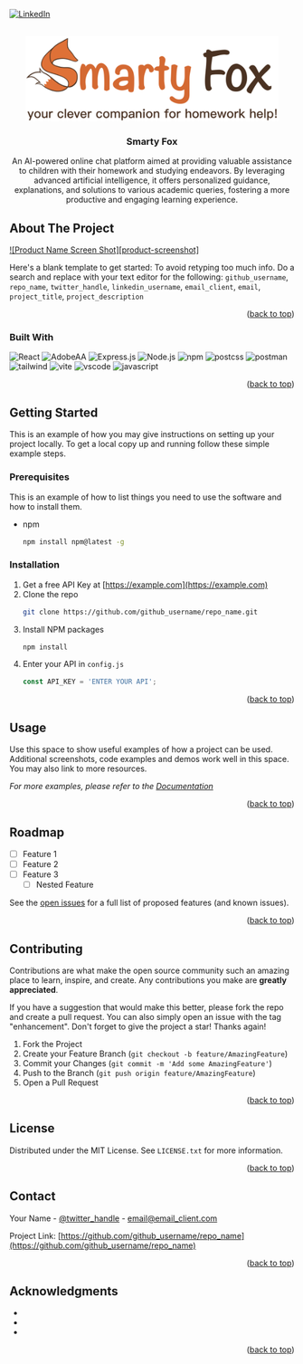 <a name="Smarty Fox"></a>
[![LinkedIn][linkedin-shield]][linkedin-url]



<!-- PROJECT LOGO -->
<br />
<div align="center">
  <a href="https://github.com/kloizzo/Smarty-Fox">
    <img src="/Smarty-Fox/src/assets/sf-logo.png" alt="Logo" height="150">
  </a>

<h3 align="center">Smarty Fox</h3>

  <p align="center">
    An AI-powered online chat platform aimed at providing valuable assistance to children with their homework and studying endeavors. By leveraging advanced artificial intelligence, it offers personalized guidance, explanations, and solutions to various academic queries, fostering a more productive and engaging learning experience.
    <br />
  </p>
</div>

<!-- ABOUT THE PROJECT -->
## About The Project

[![Product Name Screen Shot][product-screenshot]](https://example.com)

Here's a blank template to get started: To avoid retyping too much info. Do a search and replace with your text editor for the following: `github_username`, `repo_name`, `twitter_handle`, `linkedin_username`, `email_client`, `email`, `project_title`, `project_description`

<p align="right">(<a href="#readme-top">back to top</a>)</p>



### Built With

![React][React.js] ![AdobeAA][AdobeAA] ![Express.js][Express.js] ![Node.js][Node.js] ![npm][npm] ![postcss][postcss] ![postman][postman] ![tailwind][tailwind] ![vite][vite] ![vscode][vscode] ![javascript][javascript]

<p align="right">(<a href="#readme-top">back to top</a>)</p>



<!-- GETTING STARTED -->
## Getting Started

This is an example of how you may give instructions on setting up your project locally.
To get a local copy up and running follow these simple example steps.

### Prerequisites

This is an example of how to list things you need to use the software and how to install them.
* npm
  ```sh
  npm install npm@latest -g
  ```

### Installation

1. Get a free API Key at [https://example.com](https://example.com)
2. Clone the repo
   ```sh
   git clone https://github.com/github_username/repo_name.git
   ```
3. Install NPM packages
   ```sh
   npm install
   ```
4. Enter your API in `config.js`
   ```js
   const API_KEY = 'ENTER YOUR API';
   ```

<p align="right">(<a href="#readme-top">back to top</a>)</p>



<!-- USAGE EXAMPLES -->
## Usage

Use this space to show useful examples of how a project can be used. Additional screenshots, code examples and demos work well in this space. You may also link to more resources.

_For more examples, please refer to the [Documentation](https://example.com)_

<p align="right">(<a href="#readme-top">back to top</a>)</p>



<!-- ROADMAP -->
## Roadmap

- [ ] Feature 1
- [ ] Feature 2
- [ ] Feature 3
    - [ ] Nested Feature

See the [open issues](https://github.com/github_username/repo_name/issues) for a full list of proposed features (and known issues).

<p align="right">(<a href="#readme-top">back to top</a>)</p>



<!-- CONTRIBUTING -->
## Contributing

Contributions are what make the open source community such an amazing place to learn, inspire, and create. Any contributions you make are **greatly appreciated**.

If you have a suggestion that would make this better, please fork the repo and create a pull request. You can also simply open an issue with the tag "enhancement".
Don't forget to give the project a star! Thanks again!

1. Fork the Project
2. Create your Feature Branch (`git checkout -b feature/AmazingFeature`)
3. Commit your Changes (`git commit -m 'Add some AmazingFeature'`)
4. Push to the Branch (`git push origin feature/AmazingFeature`)
5. Open a Pull Request

<p align="right">(<a href="#readme-top">back to top</a>)</p>



<!-- LICENSE -->
## License

Distributed under the MIT License. See `LICENSE.txt` for more information.

<p align="right">(<a href="#readme-top">back to top</a>)</p>



<!-- CONTACT -->
## Contact

Your Name - [@twitter_handle](https://twitter.com/twitter_handle) - email@email_client.com

Project Link: [https://github.com/github_username/repo_name](https://github.com/github_username/repo_name)

<p align="right">(<a href="#readme-top">back to top</a>)</p>



<!-- ACKNOWLEDGMENTS -->
## Acknowledgments

* []()
* []()
* []()

<p align="right">(<a href="#readme-top">back to top</a>)</p>



<!-- MARKDOWN LINKS & IMAGES -->
<!-- https://www.markdownguide.org/basic-syntax/#reference-style-links -->
[linkedin-shield]: https://img.shields.io/badge/-LinkedIn-black.svg?style=for-the-badge&logo=linkedin&colorB=555
[linkedin-url]: https://linkedin.com/in/kayla-loizzo
[React.js]: 	https://img.shields.io/badge/React-20232A?style=for-the-badge&logo=react&logoColor=61DAFB
[AdobeAA]: https://img.shields.io/badge/Adobe%20after%20affects-CF96FD?style=for-the-badge&logo=Adobe%20after%20effects&logoColor=393665
[Express.js]: https://img.shields.io/badge/Express%20js-000000?style=for-the-badge&logo=express&logoColor=white
[Node.js]: https://img.shields.io/badge/Node%20js-339933?style=for-the-badge&logo=nodedotjs&logoColor=white
[npm]: https://img.shields.io/badge/npm-CB3837?style=for-the-badge&logo=npm&logoColor=white
[postcss]: 	https://img.shields.io/badge/postcss-DD3A0A?style=for-the-badge&logo=postcss&logoColor=white
[postman]: https://img.shields.io/badge/Postman-FF6C37?style=for-the-badge&logo=Postman&logoColor=white
[tailwind]: https://img.shields.io/badge/Tailwind_CSS-38B2AC?style=for-the-badge&logo=tailwind-css&logoColor=white
[vite]: https://img.shields.io/badge/Vite-B73BFE?style=for-the-badge&logo=vite&logoColor=FFD62E
[vscode]: https://img.shields.io/badge/Visual_Studio-5C2D91?style=for-the-badge&logo=visual%20studio&logoColor=white
[javascript]: https://img.shields.io/badge/JavaScript-323330?style=for-the-badge&logo=javascript&logoColor=F7DF1E
